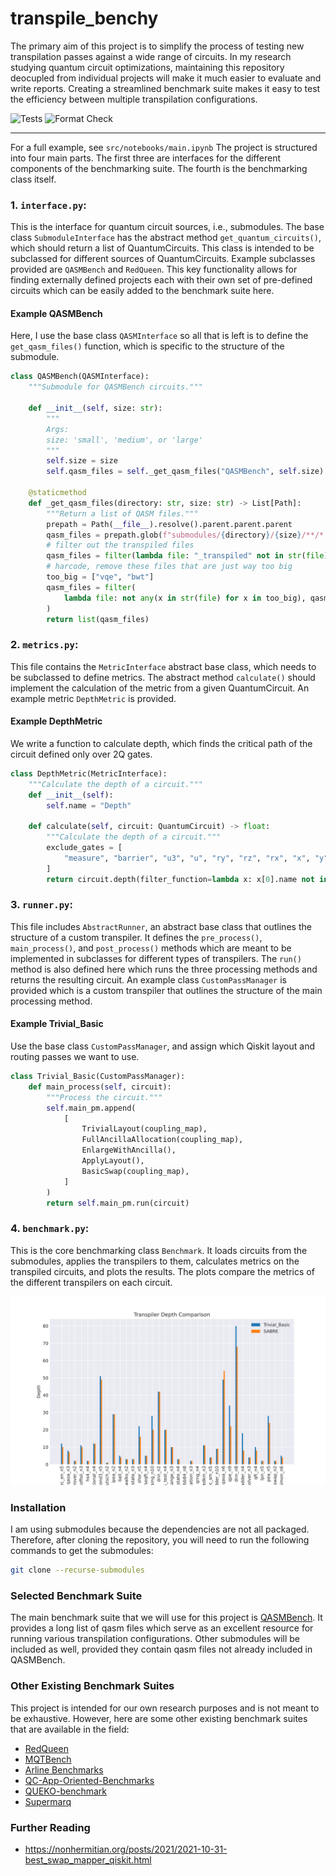 # transpile_benchy

The primary aim of this project is to simplify the process of testing new transpilation passes against a wide range of circuits. In my research studying quantum circuit optimizations, maintaining this repository deocupled from individual projects will make it much easier to evaluate and write reports. Creating a streamlined benchmark suite makes it easy to test the efficiency between multiple transpilation configurations.

![Tests](https://github.com/evmckinney9/transpile_benchy/actions/workflows/tests.yml/badge.svg?branch=main)
![Format Check](https://github.com/evmckinney9/transpile_benchy/actions/workflows/format-check.yml/badge.svg?branch=main)
____

For a full example, see `src/notebooks/main.ipynb` The project is structured into four main parts. The first three are interfaces for the different components of the benchmarking suite. The fourth is the benchmarking class itself.

### 1. `interface.py`:

This is the interface for quantum circuit sources, i.e., submodules. The base class `SubmoduleInterface` has the abstract method `get_quantum_circuits()`, which should return a list of QuantumCircuits. This class is intended to be subclassed for different sources of QuantumCircuits. Example subclasses provided are `QASMBench` and `RedQueen`. This key functionality allows for finding externally defined projects each with their own set of pre-defined circuits which can be easily added to the benchmark suite here.

#### Example QASMBench

Here, I use the base class `QASMInterface` so all that is left is to define the `get_qasm_files()` function, which is specific to the structure of the submodule.

```python
class QASMBench(QASMInterface):
    """Submodule for QASMBench circuits."""

    def __init__(self, size: str):
        """
        Args:
        size: 'small', 'medium', or 'large'
        """
        self.size = size
        self.qasm_files = self._get_qasm_files("QASMBench", self.size)

    @staticmethod
    def _get_qasm_files(directory: str, size: str) -> List[Path]:
        """Return a list of QASM files."""
        prepath = Path(__file__).resolve().parent.parent.parent
        qasm_files = prepath.glob(f"submodules/{directory}/{size}/**/*.qasm")
        # filter out the transpiled files
        qasm_files = filter(lambda file: "_transpiled" not in str(file), qasm_files)
        # harcode, remove these files that are just way too big
        too_big = ["vqe", "bwt"]
        qasm_files = filter(
            lambda file: not any(x in str(file) for x in too_big), qasm_files
        )
        return list(qasm_files)
```

### 2. `metrics.py`:

This file contains the `MetricInterface` abstract base class, which needs to be subclassed to define metrics. The abstract method `calculate()` should implement the calculation of the metric from a given QuantumCircuit. An example metric `DepthMetric` is provided.

#### Example DepthMetric

We write a function to calculate depth, which finds the critical path of the circuit defined only over 2Q gates.

```python
class DepthMetric(MetricInterface):
    """Calculate the depth of a circuit."""
    def __init__(self):
        self.name = "Depth"

    def calculate(self, circuit: QuantumCircuit) -> float:
        """Calculate the depth of a circuit."""
        exclude_gates = [
            "measure", "barrier", "u3", "u", "ry", "rz", "rx", "x", "y", "z", "h", "s", "t",
        ]
        return circuit.depth(filter_function=lambda x: x[0].name not in exclude_gates)

```

### 3. `runner.py`:

This file includes `AbstractRunner`, an abstract base class that outlines the structure of a custom transpiler. It defines the `pre_process()`, `main_process()`, and `post_process()` methods which are meant to be implemented in subclasses for different types of transpilers. The `run()` method is also defined here which runs the three processing methods and returns the resulting circuit. An example class `CustomPassManager` is provided which is a custom transpiler that outlines the structure of the main processing method.

#### Example Trivial_Basic

Use the base class `CustomPassManager`, and assign which Qiskit layout and routing passes we want to use.

```python
class Trivial_Basic(CustomPassManager):
    def main_process(self, circuit):
        """Process the circuit."""
        self.main_pm.append(
            [
                TrivialLayout(coupling_map),
                FullAncillaAllocation(coupling_map),
                EnlargeWithAncilla(),
                ApplyLayout(),
                BasicSwap(coupling_map),
            ]
        )
        return self.main_pm.run(circuit)
```

### 4. `benchmark.py`:

This is the core benchmarking class `Benchmark`. It loads circuits from the submodules, applies the transpilers to them, calculates metrics on the transpiled circuits, and plots the results. The plots compare the metrics of the different transpilers on each circuit.

![initial_plot](images/transpile_benchy_Depth.svg)

### Installation

I am using submodules because the dependencies are not all packaged. Therefore, after cloning the repository, you will need to run the following commands to get the submodules:

```bash
git clone --recurse-submodules
```

### Selected Benchmark Suite

The main benchmark suite that we will use for this project is [QASMBench](https://github.com/pnnl/QASMBench). It provides a long list of qasm files which serve as an excellent resource for running various transpilation configurations. Other submodules will be included as well, provided they contain qasm files not already included in QASMBench.

### Other Existing Benchmark Suites

This project is intended for our own research purposes and is not meant to be exhaustive. However, here are some other existing benchmark suites that are available in the field:

- [RedQueen](https://github.com/Qiskit/red-queen/tree/main)
- [MQTBench](https://github.com/cda-tum/MQTBench)
- [Arline Benchmarks](https://github.com/ArlineQ/arline_benchmarks)
- [QC-App-Oriented-Benchmarks](https://github.com/SRI-International/QC-App-Oriented-Benchmarks)
- [QUEKO-benchmark](https://github.com/tbcdebug/QUEKO-benchmark)
- [Supermarq](https://github.com/SupertechLabs/client-superstaq)

### Further Reading

- https://nonhermitian.org/posts/2021/2021-10-31-best_swap_mapper_qiskit.html
